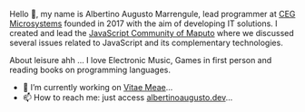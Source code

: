 Hello 👋, my name is Albertino Augusto Marrengule,
lead programmer at [CEG Microsystems](https://ceg-microsystems.web.app/) founded in 2017 with the aim of developing IT solutions.
I created and lead the [JavaScript Community of Maputo](https://jsconfmz.com/) where we discussed several issues related to JavaScript and its complementary technologies.

About leisure ahh ...
I love Electronic Music, Games in first person and reading books on programming languages.

- 🔭 I’m currently working on [Vitae Meae](https://vit4e-meae.vercel.app/)...
- 📫 How to reach me: just access [albertinoaugusto.dev](https://albertinoaugusto.dev/)...



